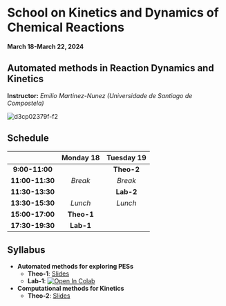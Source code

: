 # School on Kinetics and Dynamics of Chemical Reactions
**March 18-March 22, 2024**<br>


## Automated methods in Reaction Dynamics and Kinetics
**Instructor:** _Emilio Martinez-Nunez (Universidade de Santiago de Compostela)_


![d3cp02379f-f2](https://github.com/emartineznunez/MTC-2024/assets/50674314/df15da09-b195-4e97-b962-b7cad2147ae7)

## Schedule 




| |Monday 18   |Tuesday 19   |
|:---:|:---:|:---:|
|**9:00-11:00**   | | **Theo-2**   |
|**11:00-11:30**   |  _Break_ |_Break_   |
|**11:30-13:30**   |   | **Lab-2**  |
|**13:30-15:30**   |_Lunch_   |_Lunch_   |
|**15:00-17:00**   | **Theo-1**  |   |
|**17:30-19:30**   | **Lab-1**  |   |


## Syllabus


* **Automated methods for exploring PESs**<br>
  * **Theo-1**:  [Slides](https://github.com/emartineznunez/MTC-2024/raw/main/Session1/Automated_methods.pdf)
  * **Lab-1**:   [![Open In Colab](https://colab.research.google.com/assets/colab-badge.svg)](https://colab.research.google.com/github/emartineznunez/MTC-2024/blob/main/Session1/AutoMeKin.ipynb)<br>
* **Computational methods for Kinetics**<br>
  * **Theo-2**: [Slides](https://github.com/emartineznunez/MTC-2024/raw/main/Session2/Computational_Kinetics.pptx)



